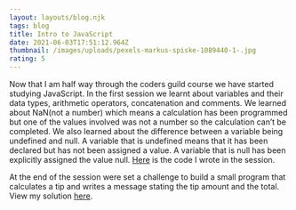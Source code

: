 ```yaml
---
layout: layouts/blog.njk
tags: blog
title: Intro to JavaScript
date: 2021-06-03T17:51:12.964Z
thumbnail: /images/uploads/pexels-markus-spiske-1089440-1-.jpg
rating: 5
---
```

Now that I am half way through the coders guild course we have started studying JavaScript. In the first session we learnt about variables and their data types, arithmetic operators, concatenation and comments. We learned about NaN(not a number) which means a calculation has been programmed but one of the values involved was not a number so the calculation can’t be completed. We also learned about the difference between a variable being undefined and null. A variable that is undefined means that it has been declared but has not been assigned a value. A variable that is null has been explicitly assigned the value null. <a href="https://codepen.io/ThomasAlexMann/pen/XWMVxgE" target="_blank">Here</a> is the code I wrote in the session.

At the end of the session were set a challenge to build a small program that calculates a tip and writes a message stating the tip amount and the total. View my solution <a href="https://codepen.io/ThomasAlexMann/pen/PopQOVO" target="_blank">here</a>.

